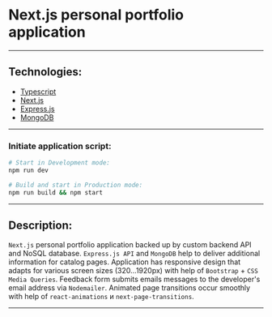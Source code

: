 # Next.js personal portfolio application

---

## Technologies:

- [Typescript](https://www.typescriptlang.org/)
- [Next.js](https://nextjs.org/)
- [Express.js](https://expressjs.com/)
- [MongoDB](https://www.mongodb.com/)

---

### Initiate application script:

```bash
# Start in Development mode:
npm run dev
```

```bash
# Build and start in Production mode:
npm run build && npm start
```

---

## Description:

`Next.js` personal portfolio application backed up by custom backend API and NoSQL database. 
`Express.js API` and `MongoDB` help to deliver additional information for catalog pages. 
Application has responsive design that adapts for various screen sizes (320...1920px) with help of `Bootstrap` + `CSS Media Queries`. 
Feedback form submits emails messages to the developer's email address via `Nodemailer`. 
Animated page transitions occur smoothly with help of `react-animations` и `next-page-transitions`.

---